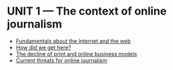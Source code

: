 <style type="text/css">
	@import url("styles.css");
</style>

# UNIT 1 &mdash; The context of online journalism

- [Fundamentals about the Internet and the web](unit10.htm)
- [How did we get here?](unit11.htm)
- [The decline of print and online business models](unit12.htm)
- [Current threats for online journalism](unit13.htm)

